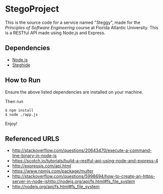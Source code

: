 # StegoProject

This is the source code for a service named "Steggy", made for the *Principles of Software Engineering* course at Florida Atlantic University. This is a RESTful API made using Node.js and Express.


## Dependencies
- [Node.js](nodejs.org)
- [Steghide](http://steghide.sourceforge.net)

## How to Run
Ensure the above listed dependencies are installed on your machine. 

Then run 
```
$ npm install
$ node ./app.js
```
Enjoy!


## Referenced URLS
- http://stackoverflow.com/questions/20643470/execute-a-command-line-binary-in-node-js
- https://scotch.io/tutorials/build-a-restful-api-using-node-and-express-4
- http://expressjs.com/api.html
- https://www.npmjs.com/package/multer
- http://stackoverflow.com/questions/5998694/how-to-create-an-https-server-in-node-jshttp://nodejs.org/api/fs.html#fs_file_system
- http://nodejs.org/api/fs.html#fs_file_system
